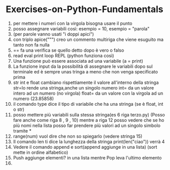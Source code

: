 # Exercises-on-Python-Fundamentals
1. per mettere i numeri con la virgola bisogna usare il punto
2. posso assegnare variabili così: esempio = 10, esempio = "parola"
3. (per parole vanno usati "i doppi apici")
4. con triplo apice(""") creo un commento multiriga che viene esuguito ma tanto non fa nulla
5. == fa una verifica se quello detto dopo è vero o falso
6. read eval print loop REPL (python funziona così)
7. Una funzione può essere associata ad una variabile (a = print)
8. La funzione input da la possibilità di assegnare le variabili dopo sul terminale ed è sempre unas tringa a meno che non venga specificato prima
9. str int e float cambiano rispettiamente il valore all'interno della stringa
   str=lo rende una stringa,anche un singolo numero
   int= da un valore intero ad un numero (no virgola)
   float= da un valore con la virgola ad un numero (23.85858)
10. il comando type dice il tipo di variabile che ha una stringa (se è float, int o str)
11. posso mettere più variabili sulla stessa stringa(es 6 riga terzo.py) (Posso fare anche come riga 8 , 9 , 10) mentre a riga 12 posso vedere che se ho più nomi nella lista posso far prendere più valori ad un singolo simbolo tramite *
12. range(num) vuol dire che non so spiegarlo (vedere stringa 15)
13. Il comando len ti dice la lunghezza della stringa print(len("ciao")) verrà 4
14. Vedere il comando append e sort(append aggiunge in una lista) (sort mette in ordine alfabetico)
15. Push aggiunge elementi? in una lista mentre Pop leva l'ultimo elemento
16. 
